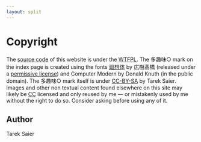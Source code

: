```yaml
---
layout: split
---
```


# Copyright
The [source code](https://github.com/IllDepence/sirtetris.com/blob/master/index.py) of this website is under the [WTFPL](http://www.wtfpl.net/txt/copying/). The 多趣味○ mark on the index page is created using the fonts [廻想体](https://moji-waku.com/kaiso/) by 広樹髙橋 (released under a [permissive license](https://moji-waku.com/mj_work_license/index.html)) and Computer Modern by Donald Knuth (in the public domain). The 多趣味○ mark itself is under [CC-BY-SA](https://creativecommons.org/licenses/by-sa/4.0/) by Tarek Saier.  
Images and other non textual content found elsewhere on this site may likely be [CC](https://creativecommons.org/) licensed and only reused by me — or mistakenly used by me without the right to do so. Consider asking before using any of it.

<!-- split -->

## Author
Tarek Saier

<!-- sep -->

<div style="background-image: url('assets/img/imprint/foo.gif'); height: 109px;"></div>
